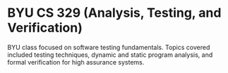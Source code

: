# BYU CS 329 (Analysis, Testing, and Verification)

BYU class focused on software testing fundamentals. Topics covered included testing techniques, dynamic and static program analysis, and formal verification for high assurance systems.
